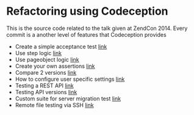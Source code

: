 Refactoring using Codeception
================

This is the source code related to the talk given at ZendCon 2014.
Every commit is a another level of features that Codeception provides

- Create a simple acceptance test [link](https://github.com/jvandijk/zc14-codeception/tree/95d00dfba42738ee33bb6b466e2eb474b7cbfb3e)
- Use step logic [link](https://github.com/jvandijk/zc14-codeception/tree/b8e0acfd91092e6796f577b0b9acf389fe2175fb)
- Use pageobject logic [link](https://github.com/jvandijk/zc14-codeception/tree/3388ce0fb02aa32ac2a191e4930fafbe632fe04c)
- Create your own assertions [link](https://github.com/jvandijk/zc14-codeception/tree/0b93e2ac481ba69aab581300e295dd1ab8118752)
- Compare 2 versions [link](https://github.com/jvandijk/zc14-codeception/tree/d2cb9417888c58959277a38747e108198161e1ae)
- How to configure user specific settings [link](https://github.com/jvandijk/zc14-codeception/tree/78e214339a2c07375ac1b1f4d10076f8437c2e86)
- Testing a REST API [link](https://github.com/jvandijk/zc14-codeception/tree/4130d0f7bb2c0385cb9eafd54779ad395c0c2bfc)
- Testing API versions [link](https://github.com/jvandijk/zc14-codeception/tree/3cb74ef3ab168d1bfa39629ae89a9f395e341af3)
- Custom suite for server migration test [link](https://github.com/jvandijk/zc14-codeception/tree/ea92d0bcb78d7be48a4ec3243ca1741a6ef9e045)
- Remote file testing via SSH [link](https://github.com/jvandijk/zc14-codeception/tree/82096cd4e398d3dfa623c3dc413f12b7c6d9be91)

